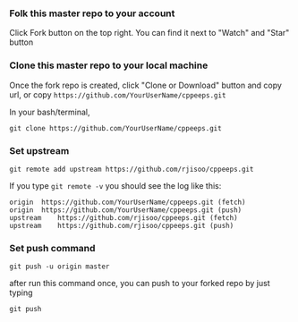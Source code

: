 ### Folk this master repo to your account 
Click Fork button on the top right. You can find it next to "Watch" and "Star" button


### Clone this master repo to your local machine
Once the fork repo is created, click "Clone or Download" button and copy url, or copy `https://github.com/YourUserName/cppeeps.git`

In your bash/terminal,

```
git clone https://github.com/YourUserName/cppeeps.git
```

### Set upstream
```
git remote add upstream https://github.com/rjisoo/cppeeps.git
```

If you type
`
git remote -v
`
you should see the log like this:
```
origin	https://github.com/YourUserName/cppeeps.git (fetch)
origin	https://github.com/YourUserName/cppeeps.git (push)
upstream	https://github.com/rjisoo/cppeeps.git (fetch)
upstream	https://github.com/rjisoo/cppeeps.git (push)
```

### Set push command
```
git push -u origin master
```

after run this command once, you can push to your forked repo by just typing
```
git push
```
